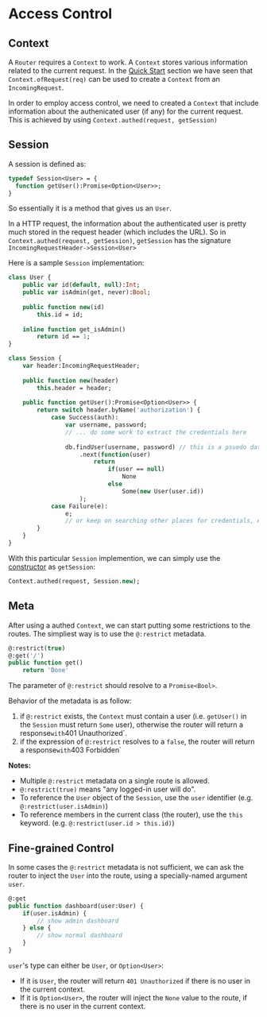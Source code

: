 # Access Control

## Context

A `Router` requires a `Context` to work. A `Context` stores various information related to the current request.
In the [Quick Start](getting-started/quick-start) section we have seen that `Context.ofRequest(req)` can be used to create a `Context` from an `IncomingRequest`.

In order to employ access control, we need to created a `Context` that include information about the authenicated user (if any) for the current request. This is achieved by using `Context.authed(request, getSession)`

## Session

A session is defined as:

```haxe
typedef Session<User> = {
  function getUser():Promise<Option<User>>;  
}
```

So essentially it is a method that gives us an `User`.

In a HTTP request, the information about the authenticated user is pretty much stored in the request header (which includes the URL).
So in `Context.authed(request, getSession)`, `getSession` has the signature `IncomingRequestHeader->Session<User>`

Here is a sample `Session` implementation:

```haxe
class User {
	public var id(default, null):Int;
	public var isAdmin(get, never):Bool;
	
	public function new(id)
		this.id = id;
		
	inline function get_isAdmin()
		return id == 1;
}

class Session {
	var header:IncomingRequestHeader;
	
	public function new(header)
		this.header = header;
		
	public function getUser():Promise<Option<User>> {
		return switch header.byName('authorization') {
			case Success(auth):
				var username, password; 
				// ... do some work to extract the credentials here
				
				db.findUser(username, password) // this is a psuedo database call
					.next(function(user) 
						return 
							if(user == null)
								None
							else
								Some(new User(user.id))
					);
			case Failure(e):
				e;
				// or keep on searching other places for credentials, e.g. access token in query parameters
		}
	}
}

```

With this particular `Session` implemention, we can simply use the [constructor](http://haxe.org/blog/codingtips-new/) as `getSession`:

```haxe
Context.authed(request, Session.new);
```


## Meta

After using a authed `Context`, we can start putting some restrictions to the routes.
The simpliest way is to use the `@:restrict` metadata.

```haxe
@:restrict(true)
@:get('/')
public function get()
	return 'Done'
```

The parameter of `@:restrict` should resolve to a `Promise<Bool>`.

Behavior of the metadata is as follow:

1. if `@:restrict` exists, the `Context` must contain a user (i.e. `getUser()` in the `Session` must return `Some` user), otherwise the router will return a response` with `401 Unauthorized`.
1. if the expression of `@:restrict` resolves to a `false`, the router will return a response` with `403 Forbidden`

**Notes:**

- Multiple `@:restrict` metadata on a single route is allowed.
- `@:restrict(true)` means "any logged-in user will do".
- To reference the `User` object of the `Session`, use the `user` identifier (e.g. `@:restrict(user.isAdmin)`)
- To reference members in the current class (the router), use the `this` keyword. (e.g. `@:restrict(user.id > this.id)`)

## Fine-grained Control

In some cases the `@:restrict` metadata is not sufficient, we can ask the router to inject the `User` into the route,
using a specially-named argument `user`.


```haxe
@:get
public function dashboard(user:User) {
	if(user.isAdmin) {
		// show admin dashboard
	} else {
		// show normal dashboard
	}
}
```

`user`'s type can either be `User`, or `Option<User>`:

- If it is `User`, the router will return `401 Unauthorized` if there is no user in the current context.
- If it is `Option<User>`, the router will inject the `None` value to the route, if there is no user in the current context.


